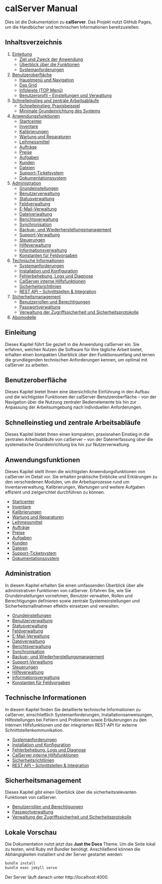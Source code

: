 # calServer Manual

Dies ist die Dokumentation zu **calServer**. Das Projekt nutzt GitHub Pages, um die Handbücher und technischen Informationen bereitzustellen.

## Inhaltsverzeichnis

1. [Einleitung](docs/einleitung.md)
   - [Ziel und Zweck der Anwendung](docs/einleitung/ziel-und-zweck-der-anwendung.md)
   - [Überblick über die Funktionen](docs/einleitung/ueberblick-ueber-die-funktionen.md)
   - [Systemanforderungen](docs/einleitung/systemanforderungen.md)
2. [Benutzeroberfläche](docs/benutzeroberflaeche.md)
   - [Hauptmenü und Navigation](docs/benutzeroberflaeche/hauptmenue-und-navigation.md)
   - [Das Grid](docs/benutzeroberflaeche/das-grid.md)
   - [Infoleiste (TOP Menü)](docs/benutzeroberflaeche/infoleiste-top-menue.md)
   - [Benutzerprofil – Einstellungen und Verwaltung](docs/benutzeroberflaeche/benutzerprofil-einstellungen-und-verwaltung.md)
3. [Schnelleinstieg und zentrale Arbeitsabläufe](docs/schnelleinstieg-und-zentrale-arbeitsablaeufe.md)
   - [Schnelleinstieg: Praxisbeispiel](docs/schnelleinstieg-und-zentrale-arbeitsablaeufe/schnelleinstieg-praxisbeispiel.md)
   - [Minimale Grundeinrichtung des Systems](docs/schnelleinstieg-und-zentrale-arbeitsablaeufe/minimale-grundeinrichtung-des-systems.md)
4. [Anwendungsfunktionen](docs/anwendungsfunktionen.md)
   - [Startcenter](docs/anwendungsfunktionen/startcenter.md)
   - [Inventare](docs/anwendungsfunktionen/inventare.md)
   - [Kalibrierungen](docs/anwendungsfunktionen/kalibrierungen.md)
   - [Wartung und Reparaturen](docs/anwendungsfunktionen/wartung-und-reparaturen.md)
   - [Leihmessmittel](docs/anwendungsfunktionen/leihmessmittel.md)
   - [Aufträge](docs/anwendungsfunktionen/auftraege.md)
   - [Preise](docs/anwendungsfunktionen/preise.md)
   - [Aufgaben](docs/anwendungsfunktionen/aufgaben.md)
   - [Kunden](docs/anwendungsfunktionen/kunden.md)
   - [Dateien](docs/anwendungsfunktionen/dateien.md)
   - [Support-Ticketsystem](docs/anwendungsfunktionen/support-ticketsystem.md)
   - [Dokumentationssystem](docs/anwendungsfunktionen/dokumentationssystem.md)
5. [Administration](docs/administration.md)
   - [Grundeinstellungen](docs/administration/grundeinstellungen.md)
   - [Benutzerverwaltung](docs/administration/benutzerverwaltung.md)
   - [Statusverwaltung](docs/administration/statusverwaltung.md)
   - [Feldverwaltung](docs/administration/feldverwaltung.md)
   - [E-Mail-Verwaltung](docs/administration/email-verwaltung.md)
   - [Dateiverwaltung](docs/administration/dateiverwaltung.md)
   - [Berichtsverwaltung](docs/administration/berichtsverwaltung.md)
   - [Synchronisation](docs/administration/synchronisation.md)
   - [Backup- und Wiederherstellungsmanagement](docs/administration/backup-wiederherstellungsmanagement.md)
   - [Support-Verwaltung](docs/administration/support-verwaltung.md)
   - [Steuerungen](docs/administration/steuerungen.md)
   - [Hilfeverwaltung](docs/administration/hilfeverwaltung.md)
   - [Informationsverwaltung](docs/administration/informationsverwaltung.md)
   - [Konstanten für Feldvorgaben](docs/administration/konstanten-fuer-feldvorgaben.md)
6. [Technische Informationen](docs/technische-informationen.md)
   - [Systemanforderungen](docs/technische-informationen/systemanforderungen.md)
   - [Installation und Konfiguration](docs/technische-informationen/installation-und-konfiguration.md)
   - [Fehlerbehebung, Logs und Diagnose](docs/technische-informationen/fehlerbehebung-logs-diagnose.md)
   - [CalServer interne Hilfsfunktionen](docs/technische-informationen/calserver-interne-hilfsfunktionen.md)
   - [Sicherheitsrichtlinien](docs/technische-informationen/sicherheitsrichtlinien.md)
   - [REST API – Schnittstellen & Integration](docs/technische-informationen/rest-api-schnittstellen-integration.md)
7. [Sicherheitsmanagement](docs/sicherheitsmanagement.md)
   - [Benutzerrollen und Berechtigungen](docs/sicherheitsmanagement/benutzerrollen-und-berechtigungen.md)
   - [Passwortverwaltung](docs/sicherheitsmanagement/passwortverwaltung.md)
   - [Verwaltung der Zugriffssicherheit und Sicherheitsprotokolle](docs/sicherheitsmanagement/verwaltung-der-zugriffssicherheit-und-sicherheitsprotokolle.md)
8. [Abomodelle](docs/abomodelle.md)

## Einleitung
Dieses Kapitel führt Sie gezielt in die Anwendung calServer ein. Sie erfahren, welchen Nutzen die Software für Ihre tägliche Arbeit bietet, erhalten einen kompakten Überblick über den Funktionsumfang und lernen die grundlegenden technischen Anforderungen kennen, um optimal mit calServer zu arbeiten.

## Benutzeroberfläche
Dieses Kapitel bietet Ihnen eine übersichtliche Einführung in den Aufbau und die wichtigsten Funktionen der calServer-Benutzeroberfläche – von der Navigation über die Nutzung zentraler Bedienelemente bis hin zur Anpassung der Arbeitsumgebung nach individuellen Anforderungen.

## Schnelleinstieg und zentrale Arbeitsabläufe
Dieses Kapitel bietet Ihnen einen kompakten, praxisnahen Einstieg in die zentralen Arbeitsabläufe von calServer – von der Datenerfassung über die systematische Grundeinrichtung bis hin zur Nutzerverwaltung.

## Anwendungsfunktionen
Dieses Kapitel stellt Ihnen die wichtigsten Anwendungsfunktionen von calServer im Detail vor. Sie erhalten praktische Einblicke und Erklärungen zu den verschiedenen Modulen, um die Arbeitsprozesse rund um Inventarverwaltung, Kalibrierungen, Wartungen und weitere Aufgaben effizient und zielgerichtet durchführen zu können.

- [Startcenter](docs/anwendungsfunktionen/startcenter.md)
- [Inventare](docs/anwendungsfunktionen/inventare.md)
- [Kalibrierungen](docs/anwendungsfunktionen/kalibrierungen.md)
- [Wartung und Reparaturen](docs/anwendungsfunktionen/wartung-und-reparaturen.md)
- [Leihmessmittel](docs/anwendungsfunktionen/leihmessmittel.md)
- [Aufträge](docs/anwendungsfunktionen/auftraege.md)
- [Preise](docs/anwendungsfunktionen/preise.md)
- [Aufgaben](docs/anwendungsfunktionen/aufgaben.md)
- [Kunden](docs/anwendungsfunktionen/kunden.md)
- [Dateien](docs/anwendungsfunktionen/dateien.md)
- [Support-Ticketsystem](docs/anwendungsfunktionen/support-ticketsystem.md)
- [Dokumentationssystem](docs/anwendungsfunktionen/dokumentationssystem.md)

## Administration
In diesem Kapitel erhalten Sie einen umfassenden Überblick über alle administrativen Funktionen von calServer. Erfahren Sie, wie Sie Grundeinstellungen vornehmen, Benutzer verwalten, Rollen und Berechtigungen definieren sowie zentrale Systemeinstellungen und Sicherheitsmaßnahmen effektiv einsetzen und verwalten.

- [Grundeinstellungen](docs/administration/grundeinstellungen.md)
- [Benutzerverwaltung](docs/administration/benutzerverwaltung.md)
- [Statusverwaltung](docs/administration/statusverwaltung.md)
- [Feldverwaltung](docs/administration/feldverwaltung.md)
- [E-Mail-Verwaltung](docs/administration/email-verwaltung.md)
- [Dateiverwaltung](docs/administration/dateiverwaltung.md)
- [Berichtsverwaltung](docs/administration/berichtsverwaltung.md)
- [Synchronisation](docs/administration/synchronisation.md)
- [Backup- und Wiederherstellungsmanagement](docs/administration/backup-wiederherstellungsmanagement.md)
- [Support-Verwaltung](docs/administration/support-verwaltung.md)
- [Steuerungen](docs/administration/steuerungen.md)
- [Hilfeverwaltung](docs/administration/hilfeverwaltung.md)
- [Informationsverwaltung](docs/administration/informationsverwaltung.md)
- [Konstanten für Feldvorgaben](docs/administration/konstanten-fuer-feldvorgaben.md)

## Technische Informationen
In diesem Kapitel finden Sie detaillierte technische Informationen zu calServer, einschließlich Systemanforderungen, Installationsanweisungen, Hilfestellungen bei Fehlern und Problemen sowie Erläuterungen zu den internen Hilfsfunktionen und der integrierten REST-API für externe Schnittstellenkommunikation.

- [Systemanforderungen](docs/technische-informationen/systemanforderungen.md)
- [Installation und Konfiguration](docs/technische-informationen/installation-und-konfiguration.md)
- [Fehlerbehebung, Logs und Diagnose](docs/technische-informationen/fehlerbehebung-logs-diagnose.md)
- [CalServer interne Hilfsfunktionen](docs/technische-informationen/calserver-interne-hilfsfunktionen.md)
- [Sicherheitsrichtlinien](docs/technische-informationen/sicherheitsrichtlinien.md)
- [REST API – Schnittstellen & Integration](docs/technische-informationen/rest-api-schnittstellen-integration.md)

## Sicherheitsmanagement
Dieses Kapitel gibt einen Überblick über die sicherheitsrelevanten Funktionen von calServer.
- [Benutzerrollen und Berechtigungen](docs/sicherheitsmanagement/benutzerrollen-und-berechtigungen.md)
- [Passwortverwaltung](docs/sicherheitsmanagement/passwortverwaltung.md)
- [Verwaltung der Zugriffssicherheit und Sicherheitsprotokolle](docs/sicherheitsmanagement/verwaltung-der-zugriffssicherheit-und-sicherheitsprotokolle.md)

## Lokale Vorschau

Die Dokumentation nutzt jetzt das **Just the Docs** Theme. Um die Seite lokal zu testen, wird Ruby mit Bundler benötigt. Anschließend können die Abhängigkeiten installiert und der Server gestartet werden:

```bash
bundle install
bundle exec jekyll serve
```

Der Server läuft danach unter http://localhost:4000.

